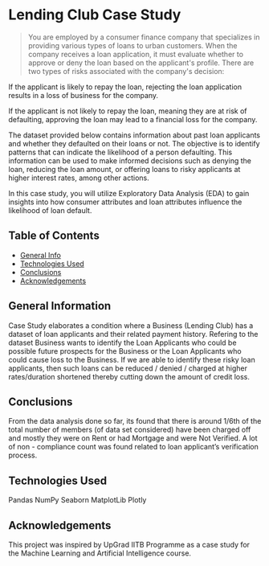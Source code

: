 # Lending Club Case Study

> You are employed by a consumer finance company that specializes in providing various types of loans to urban customers. When the company receives a loan application, it must evaluate whether to approve or deny the loan based on the applicant's profile. There are two types of risks associated with the company's decision:

If the applicant is likely to repay the loan, rejecting the loan application results in a loss of business for the company.

If the applicant is not likely to repay the loan, meaning they are at risk of defaulting, approving the loan may lead to a financial loss for the company.

The dataset provided below contains information about past loan applicants and whether they defaulted on their loans or not. The objective is to identify patterns that can indicate the likelihood of a person defaulting. This information can be used to make informed decisions such as denying the loan, reducing the loan amount, or offering loans to risky applicants at higher interest rates, among other actions.

In this case study, you will utilize Exploratory Data Analysis (EDA) to gain insights into how consumer attributes and loan attributes influence the likelihood of loan default.

## Table of Contents
* [General Info](#general-information)
* [Technologies Used](#technologies-used)
* [Conclusions](#conclusions)
* [Acknowledgements](#acknowledgements)

## General Information

Case Study elaborates a condition where a Business (Lending Club) has a dataset of loan applicants and their related payment history.
Refering to the dataset Business wants to identify the Loan Applicants who could be possible future prospects for the Business or the Loan Applicants who could cause loss to the Business. If we are able to identify these risky loan applicants, then such loans can be reduced / denied / charged at higher rates/duration shortened thereby cutting down the amount of credit loss.


## Conclusions

From the data analysis done so far, its found that there is around 1/6th of the total number of members (of data set considered) have been charged off and mostly they were on Rent or had Mortgage and were Not Verified.
A lot of non - compliance count was found related to loan applicant’s verification process.

## Technologies Used

Pandas
NumPy
Seaborn
MatplotLib
Plotly

## Acknowledgements

This project was inspired by UpGrad IITB Programme as a case study for the Machine Learning and Artificial Intelligence course.


